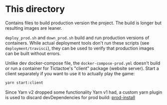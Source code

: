 # This directory

Contains files to build production version the project. The build is longer but
resulting images are leaner.

`deploy_prod.sh` and `down_prod.sh` build and run production versions of
containers. While actual deployment tools don't run these scripts (see
`deployment/travisci`), they can be used to verify that production images can be
built without errors.

Unlike dev docker-compose file, the `docker-compose-prod.yml` doesn't build or
run a container for Tictactoe's "client" package (website server). Start a
client separately if you want to use it to actually play the game:

```bash
yarn start:client
```

Since Yarn v2 dropped some functionality Yarn v1 had, a custom yarn plugin is
used to discard devDependencies for prod build:
[prod-install](https://gitlab.com/larry1123/yarn-contrib/-/tree/master/packages/plugin-production-install)
